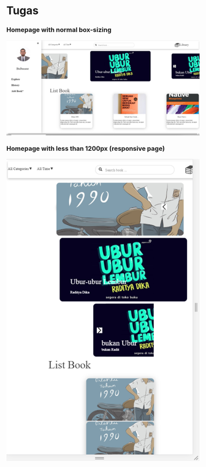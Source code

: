 # Tugas

### Homepage with normal box-sizing

![Example1](https://raw.githubusercontent.com/DimasBayu24/Tugas/master/img/Screenshot1.png)

### Homepage with less than 1200px (responsive page)

![Example2](https://raw.githubusercontent.com/DimasBayu24/Tugas/master/img/Screenshot2.png)
